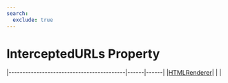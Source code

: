 ```yaml
---
search:
  exclude: true
---
```


<h1 class="heading"><span class="name">InterceptedURLs Property</span></h1>

|------------------------------------------|------|------|
|[HTMLRenderer](../objects/htmlrenderer.md)|&nbsp;|&nbsp;|
